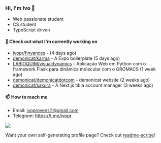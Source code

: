 ### Hi, I'm Ivo 👋

* Web passionate student
* CS student
* TypeScript driven

#### 👷 Check out what I'm currently working on

- [ivopr/finyances](https://github.com/ivopr/finyances) -  (4 days ago)
- [demonicat/karma](https://github.com/demonicat/karma) - A Expo boilerplate (5 days ago)
- [LABIOQUIM/visualdynamics](https://github.com/LABIOQUIM/visualdynamics) - Aplicação Web em Python com o framework Flask para dinâmica molecular com o GROMACS (1 week ago)
- [demonicat/demonicatdotcom](https://github.com/demonicat/demonicatdotcom) - demonicat website (2 weeks ago)
- [demonicat/sakura](https://github.com/demonicat/sakura) - A Next.js tibia account manager (3 weeks ago)

#### 📫 How to reach me

- Email: [ivoprovensi1@gmail.com](mailto://ivoprovensi1@gmail.com)
- Telegram: https://t.me/ivopr

![](https://github-readme-stats.vercel.app/api/top-langs/?username=ivopr&layout=compact&theme=react)

Want your own self-generating profile page? Check out [readme-scribe](https://github.com/muesli/readme-scribe)!
